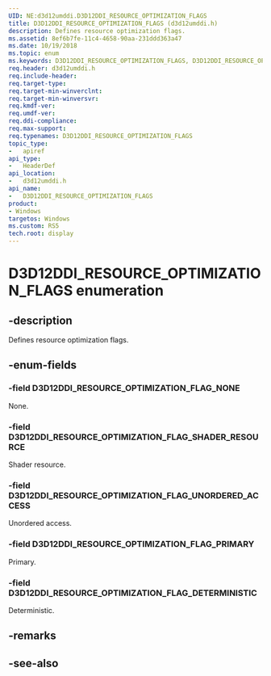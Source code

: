 ```yaml
---
UID: NE:d3d12umddi.D3D12DDI_RESOURCE_OPTIMIZATION_FLAGS
title: D3D12DDI_RESOURCE_OPTIMIZATION_FLAGS (d3d12umddi.h)
description: Defines resource optimization flags.
ms.assetid: 8ef6b7fe-11c4-4658-90aa-231ddd363a47
ms.date: 10/19/2018
ms.topic: enum
ms.keywords: D3D12DDI_RESOURCE_OPTIMIZATION_FLAGS, D3D12DDI_RESOURCE_OPTIMIZATION_FLAGS, 
req.header: d3d12umddi.h
req.include-header:
req.target-type:
req.target-min-winverclnt:
req.target-min-winversvr:
req.kmdf-ver:
req.umdf-ver:
req.ddi-compliance:
req.max-support:
req.typenames: D3D12DDI_RESOURCE_OPTIMIZATION_FLAGS
topic_type: 
-	apiref
api_type: 
-	HeaderDef
api_location: 
-	d3d12umddi.h
api_name: 
-	D3D12DDI_RESOURCE_OPTIMIZATION_FLAGS
product:
- Windows
targetos: Windows
ms.custom: RS5
tech.root: display
---
```


# D3D12DDI_RESOURCE_OPTIMIZATION_FLAGS enumeration

## -description

Defines resource optimization flags.

## -enum-fields

### -field D3D12DDI_RESOURCE_OPTIMIZATION_FLAG_NONE

None.

### -field D3D12DDI_RESOURCE_OPTIMIZATION_FLAG_SHADER_RESOURCE

Shader resource.

### -field D3D12DDI_RESOURCE_OPTIMIZATION_FLAG_UNORDERED_ACCESS

Unordered access.

### -field D3D12DDI_RESOURCE_OPTIMIZATION_FLAG_PRIMARY

Primary.

### -field D3D12DDI_RESOURCE_OPTIMIZATION_FLAG_DETERMINISTIC

Deterministic.

## -remarks

## -see-also
